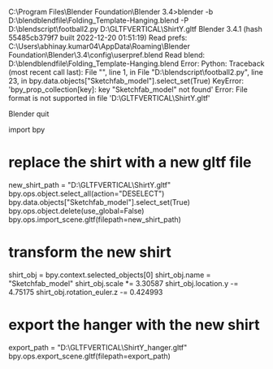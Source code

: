 C:\Program Files\Blender Foundation\Blender 3.4>blender -b D:\blendblendfile\Folding_Template-Hanging.blend -P D:\blendscript\football2.py D:\GLTFVERTICAL\ShirtY.gltf
Blender 3.4.1 (hash 55485cb379f7 built 2022-12-20 01:51:19)
Read prefs: C:\Users\abhinay.kumar04\AppData\Roaming\Blender Foundation\Blender\3.4\config\userpref.blend
Read blend: D:\blendblendfile\Folding_Template-Hanging.blend
Error: Python: Traceback (most recent call last):
  File "<string>", line 1, in <module>
  File "D:\blendscript\football2.py", line 23, in <module>
    bpy.data.objects["Sketchfab_model"].select_set(True)
KeyError: 'bpy_prop_collection[key]: key "Sketchfab_model" not found'
Error: File format is not supported in file 'D:\GLTFVERTICAL\ShirtY.gltf'

Blender quit
  
  
  
  import bpy

# replace the shirt with a new gltf file
new_shirt_path = "D:\GLTFVERTICAL\ShirtY.gltf"
bpy.ops.object.select_all(action="DESELECT")
bpy.data.objects["Sketchfab_model"].select_set(True)
bpy.ops.object.delete(use_global=False)
bpy.ops.import_scene.gltf(filepath=new_shirt_path)

# transform the new shirt
shirt_obj = bpy.context.selected_objects[0]
shirt_obj.name = "Sketchfab_model"
shirt_obj.scale *= 3.30587
shirt_obj.location.y -= 4.75175
shirt_obj.rotation_euler.z -= 0.424993

# export the hanger with the new shirt
export_path = "D:\GLTFVERTICAL\ShirtY_hanger.gltf"
bpy.ops.export_scene.gltf(filepath=export_path)
